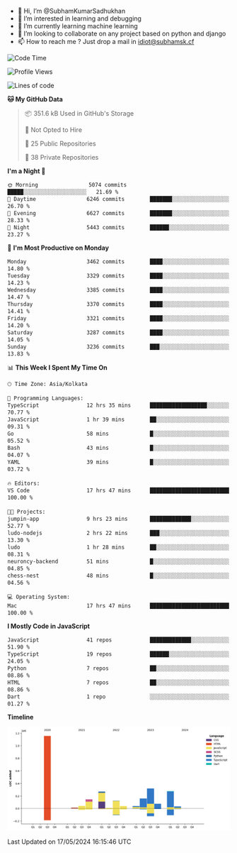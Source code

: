 - 👋 Hi, I’m @SubhamKumarSadhukhan
- 👀 I’m interested in learning and debugging
- 🌱 I’m currently learning machine learning
- 💞️ I’m looking to collaborate on any project based on python and django
- 📫 How to reach me ?
      Just drop a mail in idiot@subhamsk.cf

<!---
SubhamKumarSadhukhan/SubhamKumarSadhukhan is a ✨ special ✨ repository because its `README.md` (this file) appears on your GitHub profile.
You can click the Preview link to take a look at your changes.
--->


<!--START_SECTION:waka-->
![Code Time](http://img.shields.io/badge/Code%20Time-2%2C197%20hrs%207%20mins-blue)

![Profile Views](http://img.shields.io/badge/Profile%20Views-0-blue)

![Lines of code](https://img.shields.io/badge/From%20Hello%20World%20I%27ve%20Written-2.7%20million%20lines%20of%20code-blue)

**🐱 My GitHub Data** 

> 📦 351.6 kB Used in GitHub's Storage 
 > 
> 🚫 Not Opted to Hire
 > 
> 📜 25 Public Repositories 
 > 
> 🔑 38 Private Repositories 
 > 
**I'm a Night 🦉** 

```text
🌞 Morning                5074 commits        █████░░░░░░░░░░░░░░░░░░░░   21.69 % 
🌆 Daytime                6246 commits        ███████░░░░░░░░░░░░░░░░░░   26.70 % 
🌃 Evening                6627 commits        ███████░░░░░░░░░░░░░░░░░░   28.33 % 
🌙 Night                  5443 commits        ██████░░░░░░░░░░░░░░░░░░░   23.27 % 
```
📅 **I'm Most Productive on Monday** 

```text
Monday                   3462 commits        ████░░░░░░░░░░░░░░░░░░░░░   14.80 % 
Tuesday                  3329 commits        ████░░░░░░░░░░░░░░░░░░░░░   14.23 % 
Wednesday                3385 commits        ████░░░░░░░░░░░░░░░░░░░░░   14.47 % 
Thursday                 3370 commits        ████░░░░░░░░░░░░░░░░░░░░░   14.41 % 
Friday                   3321 commits        ████░░░░░░░░░░░░░░░░░░░░░   14.20 % 
Saturday                 3287 commits        ████░░░░░░░░░░░░░░░░░░░░░   14.05 % 
Sunday                   3236 commits        ███░░░░░░░░░░░░░░░░░░░░░░   13.83 % 
```


📊 **This Week I Spent My Time On** 

```text
🕑︎ Time Zone: Asia/Kolkata

💬 Programming Languages: 
TypeScript               12 hrs 35 mins      ██████████████████░░░░░░░   70.77 % 
JavaScript               1 hr 39 mins        ██░░░░░░░░░░░░░░░░░░░░░░░   09.31 % 
Go                       58 mins             █░░░░░░░░░░░░░░░░░░░░░░░░   05.52 % 
Bash                     43 mins             █░░░░░░░░░░░░░░░░░░░░░░░░   04.07 % 
YAML                     39 mins             █░░░░░░░░░░░░░░░░░░░░░░░░   03.72 % 

🔥 Editors: 
VS Code                  17 hrs 47 mins      █████████████████████████   100.00 % 

🐱‍💻 Projects: 
jumpin-app               9 hrs 23 mins       █████████████░░░░░░░░░░░░   52.77 % 
ludo-nodejs              2 hrs 22 mins       ███░░░░░░░░░░░░░░░░░░░░░░   13.30 % 
ludo                     1 hr 28 mins        ██░░░░░░░░░░░░░░░░░░░░░░░   08.31 % 
neuroncy-backend         51 mins             █░░░░░░░░░░░░░░░░░░░░░░░░   04.85 % 
chess-nest               48 mins             █░░░░░░░░░░░░░░░░░░░░░░░░   04.56 % 

💻 Operating System: 
Mac                      17 hrs 47 mins      █████████████████████████   100.00 % 
```

**I Mostly Code in JavaScript** 

```text
JavaScript               41 repos            █████████████░░░░░░░░░░░░   51.90 % 
TypeScript               19 repos            ██████░░░░░░░░░░░░░░░░░░░   24.05 % 
Python                   7 repos             ██░░░░░░░░░░░░░░░░░░░░░░░   08.86 % 
HTML                     7 repos             ██░░░░░░░░░░░░░░░░░░░░░░░   08.86 % 
Dart                     1 repo              ░░░░░░░░░░░░░░░░░░░░░░░░░   01.27 % 
```



**Timeline**

![Lines of Code chart](https://raw.githubusercontent.com/SubhamKumarSadhukhan/SubhamKumarSadhukhan/main/assets/bar_graph.png)


 Last Updated on 17/05/2024 16:15:46 UTC
<!--END_SECTION:waka-->

